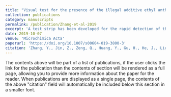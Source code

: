 ```yaml
---
title: "Visual test for the presence of the illegal additive ethyl anthranilate by using a photonic crystal test strip"
collection: publications
category: manuscripts
permalink: /publication/Zhang-et-al-2019
excerpt: 'A test strip has been developed for the rapid detection of the illegal additive ethyl anthranilate (EA) in wine. The detection scheme is based on a combination of photonic crystal based detection and molecular imprinting based recognition. The resulting molecularly imprinted photonic crystal (MIPC) undergoes a gradual color change from green to yellow to red upon binding of EA. A semi-quantitative colorimetric card can be used to estimate the content of EA, either visually or by making use of an optical fiber spectrometer. A linear relationship was found between the Bragg diffraction peak shift and the concentration of EA in the range from 0.1 mM to 10 mM. The detection limit is 10 μM. The test has been successfully used to screening for the presence of EA in grape wine. The test strip is selective, and can be re-used after re-activation.'
date: 2019-10-07
venue: 'Microchimica Acta'
paperurl: 'https://doi.org/10.1007/s00604-019-3800-3'
citation: 'Zhang, Y., Jin, Z., Zeng, Q., Huang, Y., Gu, H., He, J., Liu, Y., Chen, S., Sun, H., & Lai, J., 2019. Visual test for the presence of the illegal additive ethyl anthranilate by using a photonic crystal test strip. Microchimica Acta, 186, 1-10'
---
```


The contents above will be part of a list of publications, if the user clicks the link for the publication than the contents of section will be rendered as a full page, allowing you to provide more information about the paper for the reader. When publications are displayed as a single page, the contents of the above "citation" field will automatically be included below this section in a smaller font.
